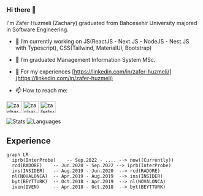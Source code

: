 ### Hi there 👋

I'm Zafer Huzmeli (Zachary) graduated from Bahcesehir University majored in Software Engineering.


- 🔭 I’m currently working on JS(ReactJS - Next.JS - NodeJS - Nest.JS with Typescript), CSS(Tailwind, MaterialUI, Bootstrap)

- 🌱 I’m graduated Management Information System MSc.

- 📄 For my experiences [https://linkedin.com/in/zafer-huzmeli/](https://linkedin.com/in/zafer-huzmeli)

- 📫 How to reach me: 

<p align="left">
<a href="https://twitter.com/zaferhuzmeli" target="blank"><img align="center" src="https://raw.githubusercontent.com/rahuldkjain/github-profile-readme-generator/master/src/images/icons/Social/twitter.svg" alt="zachary" height="30" width="40" /></a>
<a href="https://linkedin.com/in/zafer-huzmeli" target="blank"><img align="center" src="https://raw.githubusercontent.com/rahuldkjain/github-profile-readme-generator/master/src/images/icons/Social/linked-in-alt.svg" alt="zachary" height="30" width="40" /></a>  
<a href="https://instagram.com/zaferhuzmeli" target="blank"><img align="center" src="https://upload.wikimedia.org/wikipedia/commons/9/96/Instagram.svg" alt="zaferhuzmeli" height="30" width="40" /></a>
</p>

![Stats](https://github-readme-stats.vercel.app/api?username=zaferhuzmeli&include_private=true&count_private=true&hide=stars&show_icons=true&hide_border=true&theme=dark&line_height=24&hide_rank=true)
![Languages](https://github-readme-stats.vercel.app/api/top-langs/?username=zaferhuzmeli&show_icons=true&hide_border=true&layout=compact&langs_count=8&theme=dark&line_height=24)



<!--
**zaferhuzmeli/zaferhuzmeli** is a ✨ _special_ ✨ repository because its `README.md` (this file) appears on your GitHub profile.

Here are some ideas to get you started:

- 🔭 I’m currently working on ...
- 🌱 I’m currently learning ...
- 👯 I’m looking to collaborate on ...
- 🤔 I’m looking for help with ...
- 💬 Ask me about ...
- 📫 How to reach me: ...
- 😄 Pronouns: ...
- ⚡ Fun fact: ...
-->

## Experience

```mermaid
graph LR
  iprb(InterProbe)    -- Sep.2022 - .... --> now((Currently))
  rcd(RADORE)    -- Jun.2020 - Sep.2022 --> iprb(InterProbe)
  ins(INSIDER)   -- Aug.2019 - Jun.2020  --> rcd(RADORE)
  nl(NOVALONCA)  -- Apr.2019 - Aug.2019  --> ins(INSIDER)
  byt(BEYTTURK)  -- Oct.2018 - Apr.2019  --> nl(NOVALONCA)
  iven(IVEN)     -- Apr.2018 - Oct.2018  --> byt(BEYTTURK)  
```
